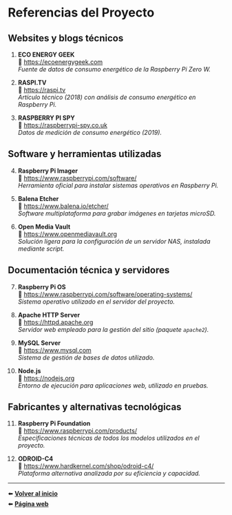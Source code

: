 # Referencias del Proyecto

## Websites y blogs técnicos
1. **ECO ENERGY GEEK**  
   🔗 https://ecoenergygeek.com  
   _Fuente de datos de consumo energético de la Raspberry Pi Zero W._

2. **RASPI.TV**  
   🔗 https://raspi.tv  
   _Artículo técnico (2018) con análisis de consumo energético en Raspberry Pi._

3. **RASPBERRY PI SPY**  
   🔗 https://raspberrypi-spy.co.uk  
   _Datos de medición de consumo energético (2019)._

## Software y herramientas utilizadas
4. **Raspberry Pi Imager**  
   🔗 https://www.raspberrypi.com/software/  
   _Herramienta oficial para instalar sistemas operativos en Raspberry Pi._

5. **Balena Etcher**  
   🔗 https://www.balena.io/etcher/  
   _Software multiplataforma para grabar imágenes en tarjetas microSD._

6. **Open Media Vault**  
   🔗 https://www.openmediavault.org  
   _Solución ligera para la configuración de un servidor NAS, instalada mediante script._

## Documentación técnica y servidores
7. **Raspberry Pi OS**  
   🔗 https://www.raspberrypi.com/software/operating-systems/  
   _Sistema operativo utilizado en el servidor del proyecto._

8. **Apache HTTP Server**  
   🔗 https://httpd.apache.org  
   _Servidor web empleado para la gestión del sitio (paquete `apache2`)._

9. **MySQL Server**  
   🔗 https://www.mysql.com  
   _Sistema de gestión de bases de datos utilizado._

10. **Node.js**  
    🔗 https://nodejs.org  
    _Entorno de ejecución para aplicaciones web, utilizado en pruebas._

## Fabricantes y alternativas tecnológicas
11. **Raspberry Pi Foundation**  
    🔗 https://www.raspberrypi.com/products/  
    _Especificaciones técnicas de todos los modelos utilizados en el proyecto._

12. **ODROID-C4**  
    🔗 https://www.hardkernel.com/shop/odroid-c4/  
    _Plataforma alternativa analizada por su eficiencia y capacidad._

---

⬅️ **[Volver al inicio](README.md)**  
⬅️ **[Página web](web.md)**  
